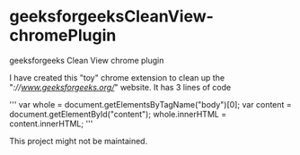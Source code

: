 # geeksforgeeksCleanView-chromePlugin
geeksforgeeks Clean View chrome plugin

I have created this "toy" chrome extension to clean up the "*://www.geeksforgeeks.org/*" website.
It has 3 lines of code

'''
var whole = document.getElementsByTagName("body")[0];
var content = document.getElementById("content");
whole.innerHTML = content.innerHTML;
'''

This project might not be maintained.
